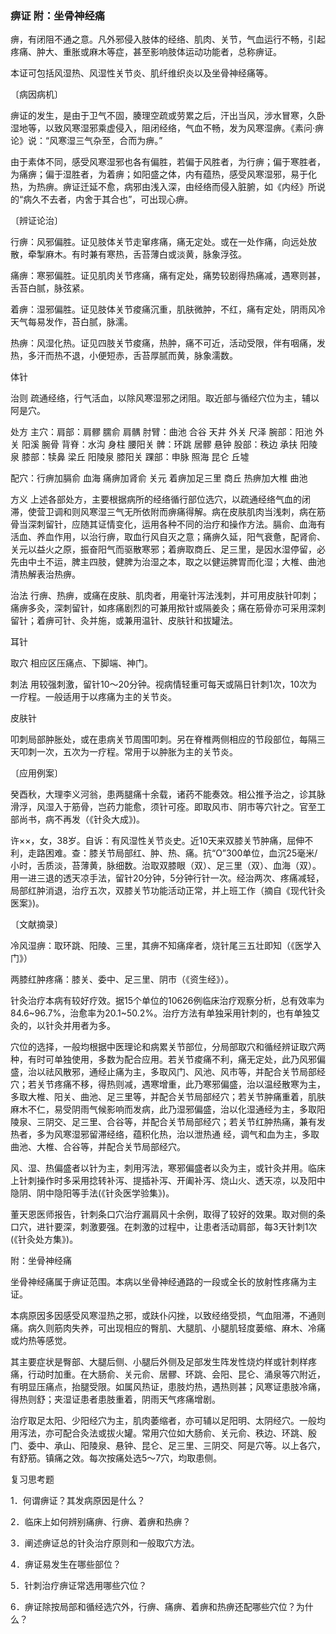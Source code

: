 ### 痹证  附：坐骨神经痛

痹，有闭阻不通之意。凡外邪侵入肢体的经络、肌肉、关节，气血运行不畅，引起疼痛、肿大、重胀或麻木等症，甚至影响肢体运动功能者，总称痹证。

本证可包括风湿热、风湿性关节炎、肌纤维织炎以及坐骨神经痛等。

〔病因病机〕

痹证的发生，是由于卫气不固，腠理空疏或劳累之后，汗出当风，涉水冒寒，久卧湿地等，以致风寒湿邪乘虚侵入，阻闭经络，气血不畅，发为风寒湿痹。《素问·痹论》说：“风寒湿三气杂至，合而为痹。”

由于素体不同，感受风寒湿邪也各有偏胜，若偏于风胜者，为行痹；偏于寒胜者，为痛痹；偏于湿胜者，为着痹；如阳盛之体，内有蕴热，感受风寒湿邪，易于化热，为热痹。痹证迁延不愈，病邪由浅入深，由经络而侵入脏腑，如《内经》所说的“病久不去者，内舍于其合也”，可出现心痹。

〔辨证论治〕

行痹：风邪偏胜。证见肢体关节走窜疼痛，痛无定处。或在一处作痛，向远处放散，牵掣麻木。有时兼有寒热，舌苔薄白或淡黄，脉象浮弦。

痛痹：寒邪偏胜。证见肌肉关节疼痛，痛有定处，痛势较剧得热痛减，遇寒则甚，舌苔白腻，脉弦紧。

着痹：湿邪偏胜。证见肢体关节痠痛沉重，肌肤微肿，不红，痛有定处，阴雨风冷天气每易发作，苔白腻，脉濡。

热痹：风湿化热。证见四肢关节痠痛，热肿，痛不可近，活动受限，伴有咽痛，发热，多汗而热不退，小便短赤，舌苔厚腻而黄，脉象濡数。

体针

治则  疏通经络，行气活血，以除风寒湿邪之闭阻。取近部与循经穴位为主，辅以阿是穴。

处方  主穴：肩部：肩髎  臑俞  肩髃  肘臂：曲池  合谷  天井  外关  尺泽  腕部：阳池  外关  阳溪  腕骨  背脊：水沟  身柱  腰阳关  髀：环跳  居髎  悬钟  股部：秩边  承扶  阳陵泉  膝部：犊鼻  梁丘  阳陵泉  膝阳关  踝部：申脉  照海  昆仑  丘墟

配穴：行痹加膈俞  血海  痛痹加肾俞  关元  着痹加足三里  商丘  热痹加大椎  曲池

方义  上述各部处方，主要根据病所的经络循行部位选穴，以疏通经络气血的闭滞，使营卫调和则风寒湿三气无所依附而痹痛得解。病在皮肤肌肉当浅刺，病在筋骨当深刺留针，应随其证情变化，运用各种不同的治疗和操作方法。膈俞、血海有活血、养血作用，以治行痹，取血行风自灭之意；痛痹久延，阳气衰惫，配肾俞、关元以益火之原，振奋阳气而驱散寒邪；着痹取商丘、足三里，是因水湿停留，必先由中土不运，脾主四肢，健脾为治湿之本，取之以健运脾胃而化湿；大椎、曲池清热解表治热痹。

治法  行痹、热痹，或痛在皮肤、肌肉者，用毫针泻法浅刺，并可用皮肤针叩刺；痛痹多灸，深刺留针，如疼痛剧烈的可兼用揿针或隔姜灸；痛在筋骨亦可采用深刺留针；着痹可针、灸并施，或兼用温针、皮肤针和拔罐法。

耳针

取穴  相应区压痛点、下脚端、神门。

刺法  用较强刺激，留针10～20分钟。视病情轻重可每天或隔日针刺1次，10次为一疗程。一般适用于以疼痛为主的关节炎。

皮肤针

叩刺局部肿胀处，或在患病关节周围叩刺。另在脊椎两侧相应的节段部位，每隔三天叩刺一次，五次为一疗程。常用于以肿胀为主的关节炎。

〔应用例案〕

癸酉秋，大理李义河翁，患两腿痛十余载，诸药不能奏效。相公推予治之，诊其脉滑浮，风湿入于筋骨，岂药力能愈，须针可痊。即取风市、阴市等穴针之。官至工部尚书，病不再发（《针灸大成》)。

许××，女，38岁。自诉：有风湿性关节炎史。近10天来双膝关节肿痛，屈伸不利，走路困难。查：膝关节局部红、肿、热、痛。抗“O”300单位，血沉25毫米/小时，舌质淡，苔薄黄，脉细数。治取双膝眼（双）、足三里（双）、血海（双）。用一进三退的透天凉手法，留针20分钟，5分钟行针一次。经治两次、疼痛减轻，局部红肿消退，治疗五次，双膝关节功能活动正常，并上班工作（摘自《现代针灸医案》)。

〔文献摘录〕

冷风湿痹：取环跳、阳陵、三里，其痹不知痛痒者，烧针尾三五壮即知（《医学入门》）

两膝红肿疼痛：膝关、委中、足三里、阴市（《资生经》）。

针灸治疗本病有较好疗效。据15个单位的10626例临床治疗观察分析，总有效率为84.6~96.7%，治愈率为20.1~50.2%。治疗方法有单独采用针刺的，也有单独艾灸的，以针灸并用者为多。

穴位的选择，一般均根据中医理论和病累关节部位，分局部取穴和循经辨证取穴两种，有时可单独使用，多数为配合应用。若关节痠痛不利，痛无定处，此乃风邪偏盛，治以祛风散邪，通经止痛为主，多取风门、风池、风市等，并配合关节局部经穴；若关节疼痛不移，得热则减，遇寒增重，此乃寒邪偏盛，治以温经散寒为主，多取大椎、阳关、曲池、足三里等，并配合关节局部经穴；若关节肿痛重着，肌肤麻木不仁，易受阴雨气候影响而发病，此乃湿邪偏盛，治以化湿通经为主，多取阳陵泉、三阴交、足三里、合谷等，并配合关节局部经穴；若关节红肿热痛，兼有发热者，多为风寒湿邪留滞经络，蕴积化热，治以泄热通
经，调气和血为主，多取曲池、大椎、合谷等，并配合关节局部经穴。

风、湿、热偏盛者以针为主，刺用泻法，寒邪偏盛者以灸为主，或针灸并用。临床上针刺操作时多采用捻转补泻、提插补泻、开阖补泻、烧山火、透天凉，以及阳中隐阴、阴中隐阳等手法(《针灸医学验集》)。

董天恩医师报告，针刺条口穴治疗漏肩风十余例，取得了较好的效果。取对侧的条口穴，进针要深，刺激要强。在刺激的过程中，让患者活动肩部，每3天针刺1次(《针灸处方集》)。

附：坐骨神经痛

坐骨神经痛属于痹证范围。本病以坐骨神经通路的一段或全长的放射性疼痛为主证。

本病原因多因感受风寒湿热之邪，或趺仆闪挫，以致经络受损，气血阻滞，不通则痛。病久则筋肉失养，可出现相应的臀肌、大腿肌、小腿肌轻度蒌缩、麻木、冷痛或灼热等感觉。

其主要症状是臀部、大腿后侧、小腿后外侧及足部发生阵发性烧灼样或针刺样疼痛，行动时加重。在大肠俞、关元俞、居髎、环跳、会阳、昆仑、涌泉等穴附近，有明显压痛点，抬腿受限。如属风热证，患肢灼热，遇热则甚；风寒证患肢冷痛，得热则舒；夹湿证患者患肢重着，阴雨天气疼痛增剧。

治疗取足太阳、少阳经穴为主，肌肉萎缩者，亦可辅以足阳明、太阴经穴。一般均用泻法，亦可配合灸法或拔火罐。常用穴位如大肠俞、关元俞、秩边、环跳、殷门、委中、承山、阳陵泉、悬钟、昆仑、足三里、三阴交、阿是穴等。以上各穴，有舒筋。镇痛之效。每次按痛处选5～7穴，均取患侧。

复习思考题

1．何谓痹证？其发病原因是什么？

2．临床上如何辨别痛痹、行痹、着痹和热痹？

3．阐述痹证总的针灸治疗原则和一般取穴方法。

4．痹证易发生在哪些部位？

5．针刺治疗痹证常选用哪些穴位？

6．痹证除按局部和循经选穴外，行痹、痛痹、着痹和热痹还配哪些穴位？为什么？

 
